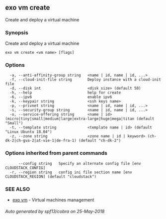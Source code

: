 ## exo vm create

Create and deploy a virtual machine

### Synopsis

Create and deploy a virtual machine

```
exo vm create <vm name> [flags]
```

### Options

```
  -a, --anti-affinity-group string   <name | id, name | id, ...>
  -f, --cloud-init-file string       Deploy instance with a cloud-init file
  -d, --disk int                     <disk size> (default 50)
  -h, --help                         help for create
  -6, --ipv6                         enable ipv6
  -k, --keypair string               <ssh keys name>
  -p, --privnet string               <name | id, name | id, ...>
  -s, --security-group string        <name | id, name | id, ...>
  -o, --service-offering string      <name | id> (micro|tiny|small|medium|large|extra-large|huge|mega|titan (default "Small")
  -t, --template string              <template name | id> (default "Linux Ubuntu 18.04")
  -z, --zone string                  <zone name | id | keyword> (ch-dk-2|ch-gva-2|at-vie-1|de-fra-1) (default "ch-dk-2")
```

### Options inherited from parent commands

```
      --config string   Specify an alternate config file [env CLOUDSTACK_CONFIG]
  -r, --region string   config ini file section name [env CLOUDSTACK_REGION] (default "cloudstack")
```

### SEE ALSO

* [exo vm](exo_vm.md)	 - Virtual machines management

###### Auto generated by spf13/cobra on 25-May-2018
